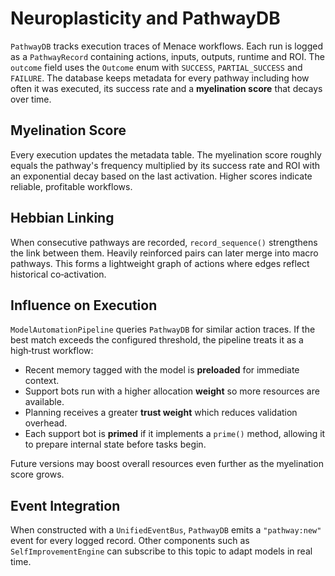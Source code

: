 # Neuroplasticity and PathwayDB

`PathwayDB` tracks execution traces of Menace workflows. Each run is logged as a `PathwayRecord` containing actions, inputs, outputs, runtime and ROI. The `outcome` field uses the `Outcome` enum with `SUCCESS`, `PARTIAL_SUCCESS` and `FAILURE`. The database keeps metadata for every pathway including how often it was executed, its success rate and a **myelination score** that decays over time.

## Myelination Score

Every execution updates the metadata table. The myelination score roughly equals the pathway's frequency multiplied by its success rate and ROI with an exponential decay based on the last activation. Higher scores indicate reliable, profitable workflows.

## Hebbian Linking

When consecutive pathways are recorded, `record_sequence()` strengthens the link between them. Heavily reinforced pairs can later merge into macro pathways. This forms a lightweight graph of actions where edges reflect historical co‑activation.

## Influence on Execution

`ModelAutomationPipeline` queries `PathwayDB` for similar action traces. If the best match exceeds the configured threshold, the pipeline treats it as a high‑trust workflow:

- Recent memory tagged with the model is **preloaded** for immediate context.
- Support bots run with a higher allocation **weight** so more resources are available.
- Planning receives a greater **trust weight** which reduces validation overhead.
- Each support bot is **primed** if it implements a `prime()` method, allowing
  it to prepare internal state before tasks begin.

Future versions may boost overall resources even further as the myelination score grows.

## Event Integration

When constructed with a `UnifiedEventBus`, `PathwayDB` emits a `"pathway:new"`
event for every logged record.  Other components such as
`SelfImprovementEngine` can subscribe to this topic to adapt models in real time.
